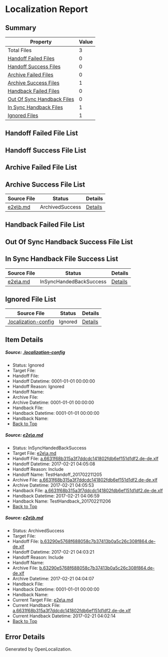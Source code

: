 # <a name='report-top'></a> Localization Report

## Summary
 Property | Value 
 -------- | ----- 
 Total Files | 3
[ Handoff Failed Files ](#handoff-failed-list)| 0
[ Handoff Success Files ](#handoff-success-list)| 0
[ Archive Failed Files ](#archive-failed-list)| 0
[ Archive Success Files ](#archive-success-list)| 1
[ Handback Failed Files ](#handback-failed-list)| 0
[ Out Of Sync Handback Files ](#outofsync-handback-success-list)| 0
[ In Sync Handback Files ](#insync-handback-success-list)| 1
[ Ignored Files ](#ignored-list)| 1

## <a name='handoff-failed-list'></a> Handoff Failed File List

## <a name='handoff-success-list'></a> Handoff Success File List

## <a name='archive-failed-list'></a> Archive Failed File List

## <a name='archive-success-list'></a> Archive Success File List
 Source File | Status | Details 
 ----------- | ------ | ------- 
 [e2e\b.md](https://github.com/OpenLocalizationTestOrg/ol-test4/blob/5fa97ec0429b924ec8f0aa7602e88b45e84980cd/e2e/b.md) | ArchivedSuccess | [Details](#7da2515d8ede9054fb0ac10e45c156b58f62ac4f2)

## <a name='handback-failed-list'></a> Handback Failed File List

## <a name='outofsync-handback-success-list'></a> Out Of Sync Handback Success File List

## <a name='insync-handback-success-list'></a> In Sync Handback File Success List
 Source File | Status | Details 
 ----------- | ------ | ------- 
 [e2e\a.md](https://github.com/OpenLocalizationTestOrg/ol-test4/blob/b625611c2acf13b1c0edfe7530891602610d379e/e2e/a.md) | InSyncHandedBackSuccess | [Details](#0210b266a4e69880dda25e45c310823eca7906161)

## <a name='ignored-list'></a> Ignored File List
 Source File | Status | Details 
 ----------- | ------ | ------- 
 [.localization-config](https://github.com/OpenLocalizationTestOrg/ol-test4/blob/b625611c2acf13b1c0edfe7530891602610d379e/.localization-config) | Ignored | [Details](#cb0632cf59c1387fc1742bfb9fa3c47f87e2e5c90)

## Item Details
##### <a name='cb0632cf59c1387fc1742bfb9fa3c47f87e2e5c90'></a> Source: [.localization-config](https://github.com/OpenLocalizationTestOrg/ol-test4/blob/b625611c2acf13b1c0edfe7530891602610d379e/.localization-config)
* Status: Ignored
* Target File: 
* Handoff File: 
* Handoff Datetime: 0001-01-01 00:00:00
* Handoff Reason: Ignored
* Handoff Name: 
* Archive File: 
* Archive Datetime: 0001-01-01 00:00:00
* Handback File: 
* Handback Datetime: 0001-01-01 00:00:00
* Handback Name: 
* [Back to Top](#report-top)

##### <a name='0210b266a4e69880dda25e45c310823eca7906161'></a> Source: [e2e\a.md](https://github.com/OpenLocalizationTestOrg/ol-test4/blob/b625611c2acf13b1c0edfe7530891602610d379e/e2e/a.md)
* Status: InSyncHandedBackSuccess
* Target File: [e2e\a.md](https://github.com/OpenLocalizationTestOrg/ol-test4-dede/blob/e103b08084063ff0f9dfc74647f0f7442ac88137/e2e/a.md)
* Handoff File: [a.6631f68b315a3f7ddcdc141802fdb6ef151d1df2.de-de.xlf](https://github.com/OpenLocalizationTestOrg/ol-test4-handoff/blob/1d00757b0766fd9aa8900206147c98cf5431bd44/ol-handoff/OpenLocalizationTestOrg/ol-test4-dede/xinjiang/ht/a.6631f68b315a3f7ddcdc141802fdb6ef151d1df2.de-de.xlf)
* Handoff Datetime: 2017-02-21 04:05:08
* Handoff Reason: Include
* Handoff Name: TestHandoff_201702211205
* Archive File: [a.6631f68b315a3f7ddcdc141802fdb6ef151d1df2.de-de.xlf](https://github.com/OpenLocalizationTestOrg/ol-test4-handoff/blob/32443a5a642de1c6863e93e4aa07a280e7f53f4c/ol-archive/OpenLocalizationTestOrg/ol-test4-dede/xinjiang/ht/a.6631f68b315a3f7ddcdc141802fdb6ef151d1df2.de-de.xlf)
* Archive Datetime: 2017-02-21 04:05:53
* Handback File: [a.6631f68b315a3f7ddcdc141802fdb6ef151d1df2.de-de.xlf](https://github.com/OpenLocalizationTestOrg/ol-test4-handback/blob/4328ecf78861773814f9d07424d3443f5c50e0bf/ol-handback/OpenLocalizationTestOrg/ol-test4-dede/xinjiang/ht/a.6631f68b315a3f7ddcdc141802fdb6ef151d1df2.de-de.xlf)
* Handback Datetime: 2017-02-21 04:06:59
* Handback Name: TestHandback_201702211206
* [Back to Top](#report-top)

##### <a name='7da2515d8ede9054fb0ac10e45c156b58f62ac4f2'></a> Source: [e2e\b.md](https://github.com/OpenLocalizationTestOrg/ol-test4/blob/5fa97ec0429b924ec8f0aa7602e88b45e84980cd/e2e/b.md)
* Status: ArchivedSuccess
* Target File: 
* Handoff File: [b.63290e5768f688058c7b37413b0a5c26c308f864.de-de.xlf](https://github.com/OpenLocalizationTestOrg/ol-test4-handoff/blob/e3edef37910558c6c15aef830eebdf66b8801109/ol-handoff/OpenLocalizationTestOrg/ol-test4-dede/xinjiang/ht/b.63290e5768f688058c7b37413b0a5c26c308f864.de-de.xlf)
* Handoff Datetime: 2017-02-21 04:03:21
* Handoff Reason: Include
* Handoff Name: 
* Archive File: [b.63290e5768f688058c7b37413b0a5c26c308f864.de-de.xlf](https://github.com/OpenLocalizationTestOrg/ol-test4-handoff/blob/2345d70fc1dfc00607e9cca4b6cc5ad927486041/ol-archive/OpenLocalizationTestOrg/ol-test4-dede/xinjiang/ht/b.63290e5768f688058c7b37413b0a5c26c308f864.de-de.xlf)
* Archive Datetime: 2017-02-21 04:04:07
* Handback File: 
* Handback Datetime: 0001-01-01 00:00:00
* Handback Name: 
* Current Target File: [e2e\a.md](https://github.com/OpenLocalizationTestOrg/ol-test4-dede/blob/ee89fdfd5651457ab633e02eee6b008e018858ec/e2e/a.md)
* Current Handback File: [a.6631f68b315a3f7ddcdc141802fdb6ef151d1df2.de-de.xlf](https://github.com/OpenLocalizationTestOrg/ol-test4-handback/blob/2e0a58556ab42f7d4bbcbabeca7b3c27e6349e7b/ol-handback/OpenLocalizationTestOrg/ol-test4-dede/xinjiang/ht/a.6631f68b315a3f7ddcdc141802fdb6ef151d1df2.de-de.xlf)
* Current Handback Datetime: 2017-02-21 04:02:14
* [Back to Top](#report-top)


## Error Details

Generated by OpenLocalization.
